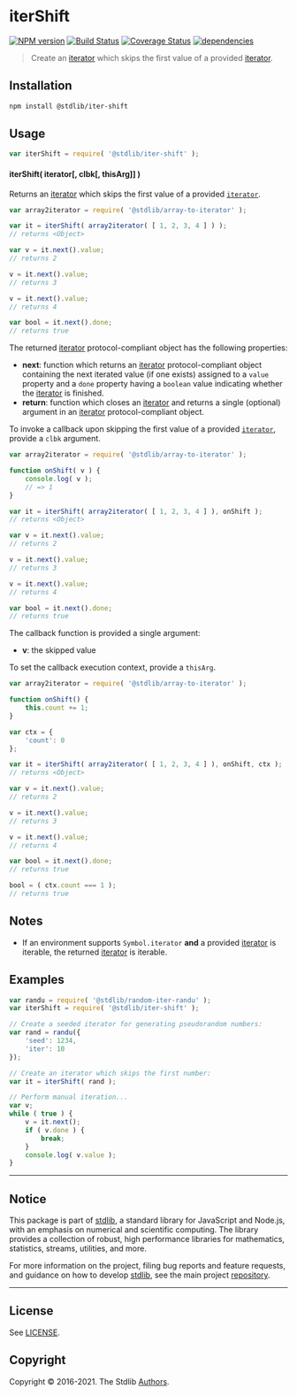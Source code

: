 <!--

@license Apache-2.0

Copyright (c) 2019 The Stdlib Authors.

Licensed under the Apache License, Version 2.0 (the "License");
you may not use this file except in compliance with the License.
You may obtain a copy of the License at

   http://www.apache.org/licenses/LICENSE-2.0

Unless required by applicable law or agreed to in writing, software
distributed under the License is distributed on an "AS IS" BASIS,
WITHOUT WARRANTIES OR CONDITIONS OF ANY KIND, either express or implied.
See the License for the specific language governing permissions and
limitations under the License.

-->

# iterShift

[![NPM version][npm-image]][npm-url] [![Build Status][test-image]][test-url] [![Coverage Status][coverage-image]][coverage-url] [![dependencies][dependencies-image]][dependencies-url]

> Create an [iterator][mdn-iterator-protocol] which skips the first value of a provided [iterator][mdn-iterator-protocol].

<!-- Section to include introductory text. Make sure to keep an empty line after the intro `section` element and another before the `/section` close. -->

<section class="intro">

</section>

<!-- /.intro -->

<!-- Package usage documentation. -->

<section class="installation">

## Installation

```bash
npm install @stdlib/iter-shift
```

</section>

<section class="usage">

## Usage

```javascript
var iterShift = require( '@stdlib/iter-shift' );
```

#### iterShift( iterator\[, clbk\[, thisArg]] )

Returns an [iterator][mdn-iterator-protocol] which skips the first value of a provided [`iterator`][mdn-iterator-protocol].

```javascript
var array2iterator = require( '@stdlib/array-to-iterator' );

var it = iterShift( array2iterator( [ 1, 2, 3, 4 ] ) );
// returns <Object>

var v = it.next().value;
// returns 2

v = it.next().value;
// returns 3

v = it.next().value;
// returns 4

var bool = it.next().done;
// returns true
```

The returned [iterator][mdn-iterator-protocol] protocol-compliant object has the following properties:

-   **next**: function which returns an [iterator][mdn-iterator-protocol] protocol-compliant object containing the next iterated value (if one exists) assigned to a `value` property and a `done` property having a `boolean` value indicating whether the [iterator][mdn-iterator-protocol] is finished.
-   **return**: function which closes an [iterator][mdn-iterator-protocol] and returns a single (optional) argument in an [iterator][mdn-iterator-protocol] protocol-compliant object.

To invoke a callback upon skipping the first value of a provided [`iterator`][mdn-iterator-protocol], provide a `clbk` argument.

```javascript
var array2iterator = require( '@stdlib/array-to-iterator' );

function onShift( v ) {
    console.log( v );
    // => 1
}

var it = iterShift( array2iterator( [ 1, 2, 3, 4 ] ), onShift );
// returns <Object>

var v = it.next().value;
// returns 2

v = it.next().value;
// returns 3

v = it.next().value;
// returns 4

var bool = it.next().done;
// returns true
```

The callback function is provided a single argument:

-   **v**: the skipped value

To set the callback execution context, provide a `thisArg`.

<!-- eslint-disable no-invalid-this -->

```javascript
var array2iterator = require( '@stdlib/array-to-iterator' );

function onShift() {
    this.count += 1;
}

var ctx = {
    'count': 0
};

var it = iterShift( array2iterator( [ 1, 2, 3, 4 ] ), onShift, ctx );
// returns <Object>

var v = it.next().value;
// returns 2

v = it.next().value;
// returns 3

v = it.next().value;
// returns 4

var bool = it.next().done;
// returns true

bool = ( ctx.count === 1 );
// returns true
```

</section>

<!-- /.usage -->

<!-- Package usage notes. Make sure to keep an empty line after the `section` element and another before the `/section` close. -->

<section class="notes">

## Notes

-   If an environment supports `Symbol.iterator` **and** a provided [iterator][mdn-iterator-protocol] is iterable, the returned [iterator][mdn-iterator-protocol] is iterable.

</section>

<!-- /.notes -->

<!-- Package usage examples. -->

<section class="examples">

## Examples

<!-- eslint no-undef: "error" -->

```javascript
var randu = require( '@stdlib/random-iter-randu' );
var iterShift = require( '@stdlib/iter-shift' );

// Create a seeded iterator for generating pseudorandom numbers:
var rand = randu({
    'seed': 1234,
    'iter': 10
});

// Create an iterator which skips the first number:
var it = iterShift( rand );

// Perform manual iteration...
var v;
while ( true ) {
    v = it.next();
    if ( v.done ) {
        break;
    }
    console.log( v.value );
}
```

</section>

<!-- /.examples -->

<!-- Section to include cited references. If references are included, add a horizontal rule *before* the section. Make sure to keep an empty line after the `section` element and another before the `/section` close. -->

<section class="references">

</section>

<!-- /.references -->

<!-- Section for all links. Make sure to keep an empty line after the `section` element and another before the `/section` close. -->


<section class="main-repo" >

* * *

## Notice

This package is part of [stdlib][stdlib], a standard library for JavaScript and Node.js, with an emphasis on numerical and scientific computing. The library provides a collection of robust, high performance libraries for mathematics, statistics, streams, utilities, and more.

For more information on the project, filing bug reports and feature requests, and guidance on how to develop [stdlib][stdlib], see the main project [repository][stdlib].

---

## License

See [LICENSE][stdlib-license].


## Copyright

Copyright &copy; 2016-2021. The Stdlib [Authors][stdlib-authors].

</section>

<!-- /.stdlib -->

<!-- Section for all links. Make sure to keep an empty line after the `section` element and another before the `/section` close. -->

<section class="links">

[npm-image]: http://img.shields.io/npm/v/@stdlib/iter-shift.svg
[npm-url]: https://npmjs.org/package/@stdlib/iter-shift

[test-image]: https://github.com/stdlib-js/iter-shift/actions/workflows/test.yml/badge.svg
[test-url]: https://github.com/stdlib-js/iter-shift/actions/workflows/test.yml

[coverage-image]: https://img.shields.io/codecov/c/github/stdlib-js/iter-shift/main.svg
[coverage-url]: https://codecov.io/github/stdlib-js/iter-shift?branch=main

[dependencies-image]: https://img.shields.io/david/stdlib-js/iter-shift
[dependencies-url]: https://david-dm.org/stdlib-js/iter-shift/main

[stdlib]: https://github.com/stdlib-js/stdlib

[stdlib-authors]: https://github.com/stdlib-js/stdlib/graphs/contributors

[stdlib-license]: https://raw.githubusercontent.com/stdlib-js/iter-shift/main/LICENSE

[mdn-iterator-protocol]: https://developer.mozilla.org/en-US/docs/Web/JavaScript/Reference/Iteration_protocols#The_iterator_protocol

</section>

<!-- /.links -->
